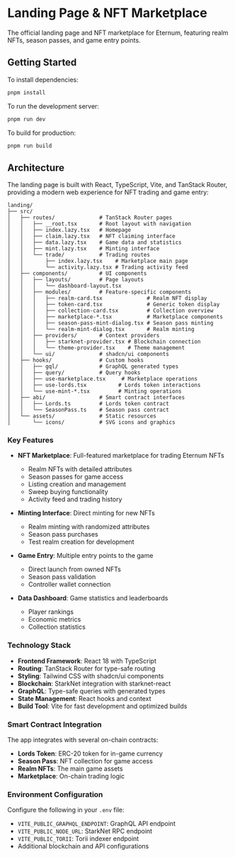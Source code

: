 # Landing Page & NFT Marketplace

The official landing page and NFT marketplace for Eternum, featuring realm NFTs, season passes, and game entry points.

## Getting Started

To install dependencies:

```bash
pnpm install
```

To run the development server:

```bash
pnpm run dev
```

To build for production:

```bash
pnpm run build
```

## Architecture

The landing page is built with React, TypeScript, Vite, and TanStack Router, providing a modern web experience for NFT
trading and game entry:

```
landing/
├── src/
│   ├── routes/              # TanStack Router pages
│   │   ├── __root.tsx       # Root layout with navigation
│   │   ├── index.lazy.tsx   # Homepage
│   │   ├── claim.lazy.tsx   # NFT claiming interface
│   │   ├── data.lazy.tsx    # Game data and statistics
│   │   ├── mint.lazy.tsx    # Minting interface
│   │   └── trade/           # Trading routes
│   │       ├── index.lazy.tsx    # Marketplace main page
│   │       └── activity.lazy.tsx # Trading activity feed
│   ├── components/          # UI components
│   │   ├── layouts/         # Page layouts
│   │   │   └── dashboard-layout.tsx
│   │   ├── modules/         # Feature-specific components
│   │   │   ├── realm-card.tsx              # Realm NFT display
│   │   │   ├── token-card.tsx              # Generic token display
│   │   │   ├── collection-card.tsx         # Collection overview
│   │   │   ├── marketplace-*.tsx           # Marketplace components
│   │   │   ├── season-pass-mint-dialog.tsx # Season pass minting
│   │   │   └── realm-mint-dialog.tsx       # Realm minting
│   │   ├── providers/       # Context providers
│   │   │   ├── starknet-provider.tsx # Blockchain connection
│   │   │   └── theme-provider.tsx    # Theme management
│   │   └── ui/              # shadcn/ui components
│   ├── hooks/               # Custom hooks
│   │   ├── gql/             # GraphQL generated types
│   │   ├── query/           # Query hooks
│   │   ├── use-marketplace.tsx     # Marketplace operations
│   │   ├── use-lords.tsx          # Lords token interactions
│   │   └── use-mint-*.tsx         # Minting operations
│   ├── abi/                 # Smart contract interfaces
│   │   ├── Lords.ts         # Lords token contract
│   │   └── SeasonPass.ts    # Season pass contract
│   └── assets/              # Static resources
│       └── icons/           # SVG icons and graphics
```

### Key Features

- **NFT Marketplace**: Full-featured marketplace for trading Eternum NFTs

  - Realm NFTs with detailed attributes
  - Season passes for game access
  - Listing creation and management
  - Sweep buying functionality
  - Activity feed and trading history

- **Minting Interface**: Direct minting for new NFTs

  - Realm minting with randomized attributes
  - Season pass purchases
  - Test realm creation for development

- **Game Entry**: Multiple entry points to the game

  - Direct launch from owned NFTs
  - Season pass validation
  - Controller wallet connection

- **Data Dashboard**: Game statistics and leaderboards
  - Player rankings
  - Economic metrics
  - Collection statistics

### Technology Stack

- **Frontend Framework**: React 18 with TypeScript
- **Routing**: TanStack Router for type-safe routing
- **Styling**: Tailwind CSS with shadcn/ui components
- **Blockchain**: StarkNet integration with starknet-react
- **GraphQL**: Type-safe queries with generated types
- **State Management**: React hooks and context
- **Build Tool**: Vite for fast development and optimized builds

### Smart Contract Integration

The app integrates with several on-chain contracts:

- **Lords Token**: ERC-20 token for in-game currency
- **Season Pass**: NFT collection for game access
- **Realm NFTs**: The main game assets
- **Marketplace**: On-chain trading logic

### Environment Configuration

Configure the following in your `.env` file:

- `VITE_PUBLIC_GRAPHQL_ENDPOINT`: GraphQL API endpoint
- `VITE_PUBLIC_NODE_URL`: StarkNet RPC endpoint
- `VITE_PUBLIC_TORII`: Torii indexer endpoint
- Additional blockchain and API configurations
